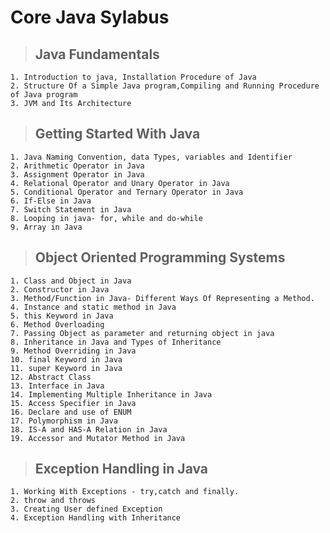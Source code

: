 # Core Java Sylabus

> ## Java Fundamentals 
    1. Introduction to java, Installation Procedure of Java
    2. Structure Of a Simple Java program,Compiling and Running Procedure of Java program
    3. JVM and Its Architecture

> ## Getting Started With Java
    1. Java Naming Convention, data Types, variables and Identifier
    2. Arithmetic Operator in Java
    3. Assignment Operator in Java
    4. Relational Operator and Unary Operator in Java
    5. Conditional Operator and Ternary Operator in Java
    6. If-Else in Java
    7. Switch Statement in Java
    8. Looping in java- for, while and do-while
    9. Array in Java
> ## Object Oriented Programming Systems
    1. Class and Object in Java
    2. Constructor in Java
    3. Method/Function in Java- Different Ways Of Representing a Method.
    4. Instance and static method in Java
    5. this Keyword in Java
    6. Method Overloading
    7. Passing Object as parameter and returning object in java
    8. Inheritance in Java and Types of Inheritance
    9. Method Overriding in Java
    10. final Keyword in Java
    11. super Keyword in Java
    12. Abstract Class
    13. Interface in Java
    14. Implementing Multiple Inheritance in Java
    15. Access Specifier in Java
    16. Declare and use of ENUM
    17. Polymorphism in Java
    18. IS-A and HAS-A Relation in Java
    19. Accessor and Mutator Method in Java

> ## Exception Handling in Java
    1. Working With Exceptions - try,catch and finally.
    2. throw and throws
    3. Creating User defined Exception
    4. Exception Handling with Inheritance
